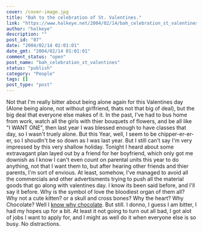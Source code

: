 ```yaml
---
cover: /cover-image.jpg
title: "Bah to the celebration of St. Valentines."
link: "https://www.halkeye.net/2004/02/14/bah_celebration_st_valentines/"
author: "halkeye"
description: ""
post_id: "87"
date: "2004/02/14 01:01:01"
date_gmt: "2004/02/14 01:01:01"
comment_status: "open"
post_name: "bah_celebration_st_valentines"
status: "publish"
category: "People"
tags: []
post_type: "post"
---
```


Not that I'm really bitter about being alone again for this Valentines day (Alone being alone, not without girlfriend, thats not that big of deal), but the big deal that everyone else makes of it. In the past, I've had to bus home from work, watch all the girls with thier bouquets of flowers, and be all like "I WANT ONE", then last year I was blessed enough to have classes that day, so I wasn't truely alone. But this Year, well, I seem to be chipper-er-er-er, so I shoudln't be so down as I was last year. But I still can't say I'm very impressed by this very shallow holiday. Tonight I heard about some extravagant plan layed out by a friend for her boyfriend, which only got me downish as I know I can't even count on parental units this year to do anything, not that I want them to, but after hearing other friends and thier parents, I'm sort of envious. At least, somehow, I've managed to avoid all the commercials and other advertisments trying to push all the material goods that go along with valentines day. I know its been said before, and I'll say it before. Why is the symbol of love the bloodiest organ of them all? Why not a cute kitten? or a skull and cross bones? Why the heart? Why Chocolate? Well I [know why chocolate](http://www.halkeye.net/files/images/432_77b4cfe97611183be2489521e5284cab.jpg). But still. I donno, I guess I am bitter, I had my hopes up for a bit. At least it not going to turn out all bad, I got alot of jobs I want to apply for, and I might as well do it when everyone else is so busy. No distractions.